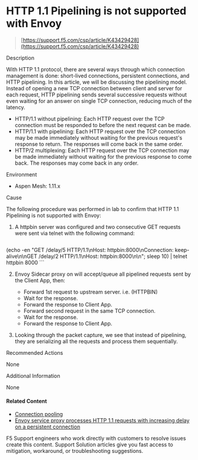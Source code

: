 # HTTP 1.1 Pipelining is not supported with Envoy


> [https://support.f5.com/csp/article/K43429428](https://support.f5.com/csp/article/K43429428)



Description

With HTTP 1.1 protocol, there are several ways through which connection management is done: short-lived connections, persistent connections, and HTTP pipelining. In this article, we will be discussing the pipelining model. Instead of opening a new TCP connection between client and server for each request, HTTP pipelining sends several successive requests without even waiting for an answer on single TCP connection, reducing much of the latency.

- HTTP/1.1 without pipelining: Each HTTP request over the TCP connection must be responded to before the next request can be made.
- HTTP/1.1 with pipelining: Each HTTP request over the TCP connection may be made immediately without waiting for the previous request's response to return. The responses will come back in the same order.
- HTTP/2 multiplexing: Each HTTP request over the TCP connection may be made immediately without waiting for the previous response to come back. The responses may come back in any order.

Environment

- Aspen Mesh: 1.11.x

Cause

The following procedure was performed in lab to confirm that HTTP 1.1 Pipelining is not supported with Envoy:

1. A httpbin server was configured and two consecutive GET requests were sent via telnet with the following command:

    ```
  (echo -en "GET /delay/5 HTTP/1.1\nHost: httpbin:8000\nConnection: keep-alive\n\nGET /delay/2 HTTP/1.1\nHost: httpbin:8000\n\n"; sleep 10) | telnet httpbin 8000
    ```
    
2. Envoy Sidecar proxy on will accept/queue all pipelined requests sent by the Client App, then:

    - Forward 1st request to upstream server. i.e. (HTTPBIN)
    - Wait for the response.
    - Forward the response to Client App.
    - Forward second request in the same TCP connection.
    - Wait for the response.
    - Forward the response to Client App.

3. Looking through the packet capture, we see that instead of pipelining, they are serializing all the requests and process them sequentially. 

Recommended Actions

None

Additional Information

None

#### Related Content

- [Connection pooling](https://www.envoyproxy.io/docs/envoy/latest/intro/arch_overview/upstream/connection_pooling)
- [Envoy service proxy processes HTTP 1.1 requests with increasing delay on a persistent connection](https://github.com/envoyproxy/envoy/issues/13376)

F5 Support engineers who work directly with customers to resolve issues create this content. Support Solution articles give you fast access to mitigation, workaround, or troubleshooting suggestions.
